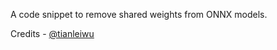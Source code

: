 A code snippet to remove shared weights from ONNX models.

Credits - [@tianleiwu](https://github.com/tianleiwu)
